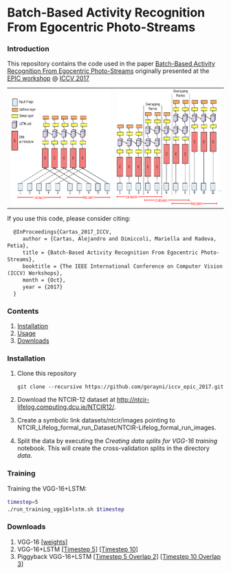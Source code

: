 # Batch-Based Activity Recognition From Egocentric Photo-Streams

### Introduction

This repository contains the code used in the paper [Batch-Based Activity Recognition From Egocentric Photo-Streams](http://openaccess.thecvf.com/content_ICCV_2017_workshops/papers/w34/However_alejandro.cartasub.edu_mariella.dimiccolicvc.uab.es_radevapgmail.com_ICCV_2017_paper.pdf) originally presented at the [EPIC workshop](http://www.eyewear-computing.org/EPIC_ICCV17/) @ [ICCV 2017](http://iccv2017.thecvf.com/)

<table border="0">
  <tr>
    <td><img src="architecture1.png" height="270" ></img></td>
    <td><img src="architecture2.png" height="270"></img></td>
  </tr>
</table>

If you use this code, please consider citing:

      @InProceedings{Cartas_2017_ICCV,
         author = {Cartas, Alejandro and Dimiccoli, Mariella and Radeva, Petia},
         title = {Batch-Based Activity Recognition From Egocentric Photo-Streams},
         booktitle = {The IEEE International Conference on Computer Vision (ICCV) Workshops},
         month = {Oct},
         year = {2017}
      }

### Contents

1. [Installation](#installation)
2. [Usage](#usage)
3. [Downloads](#downloads)

### Installation

1. Clone this repository
  	```Shell
  	git clone --recursive https://github.com/gorayni/iccv_epic_2017.git

2. Download the NTCIR-12 dataset at http://ntcir-lifelog.computing.dcu.ie/NTCIR12/.

3. Create a symbolic link datasets/ntcir/images pointing to NTCIR_Lifelog_formal_run_Dataset/NTCIR-Lifelog_formal_run_images.

4. Split the data by executing the *Creating data splits for VGG-16 training* notebook. This will create the cross-validation splits in the directory *data*.

### Training

Training the VGG-16+LSTM:

```bash
timestep=5
./run_training_vgg16+lstm.sh $timestep
```

### Downloads

1. VGG-16 [[weights]](https://drive.google.com/file/d/1eBlqGGaXKopDltBu6y9ZjtxGLafqJk9m/view?usp=sharing)
2. VGG-16+LSTM [[Timestep 5]](https://drive.google.com/open?id=1ZiGfB8aIad2wl3OxkDJogBYuZnaHxShE) [[Timestep 10]](https://drive.google.com/open?id=1q0TMgWt9C3AlKl9pzL5NDIJandtXnJfI)
3. Piggyback VGG-16+LSTM [[Timestep 5 Overlap 2]](https://drive.google.com/open?id=1TxFxAOYqUeJSDVra4RuV9aUzBOGmbtrk) [[Timestep 10 Overlap 3]](https://drive.google.com/file/d/1QLg__nkptHyt08lpk_fV9CamygYYlStF/view?usp=sharing)
